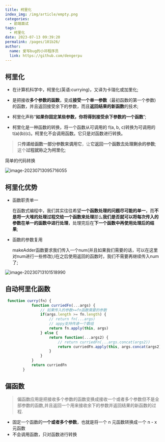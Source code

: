 ```yaml
---
title: 柯里化
index_img: /img/article/empty.png
categories: 
  - 前端面试
tags: 
  - 柯里化
date: 2023-07-13 09:39:20
permalink: /pages/101b26/
author: 
  name: 爱写bug的小邓程序员
  link: https://github.com/dengerpu
---
```


## 柯里化

* 在计算机科学中，柯里化(英语:currying)，又译为卡瑞化或加里化;

* 是把接收**多个参数的函数**，变成**接受一个单一参数**（最初函数的第一个参数)的函数，并且返回接受余下的参数，而且**返回结果的新函数**的技术;
* 柯里化声称“**如果你固定某些参数，你将得到接受余下参数的一个函数**”;
* 柯里化是一种函数的转换，将一个函数从可调用的 f(a, b, c)转换为可调用的 t(a)(b)(c)。柯里化不会调用函数。它只是对函数进行转换。

> 只**传递给函数一部分参数来调用它**，让**它返回一个函数去处理剩余的参数**;这个**过程就称之为柯里化**;



简单的代码转换

![image-20230713095716055](https://trpora-1300527744.cos.ap-chongqing.myqcloud.com/img/202307130957175.png)

## 柯里化优势

* 函数职责单一

  在函数式编程中，我们其实往往希望**一个函数处理的问题尽可能的单一**，而**不是将一大堆的处理过程交给一个函数来处理**那么**我们是否就可以将每次传入的参数在单一的函数中进行处理**，处理完后在**下一个函数中再使用处理后的结果**;

* 函数的参数复用

  makeAdder函数要求我们传入一个num(并且如果我们需要的话，可以在这里对num进行一些修改);I在之后使用返回的函数时，我们不需要再继续传入num了;

![image-20230713101518990](https://trpora-1300527744.cos.ap-chongqing.myqcloud.com/img/202307131015068.png)

## 自动柯里化函数

```javascript
 function curry(fn) {
            function curriedFn(...args) {
                // 如果传入的参数>=fn函数需要的参数
                if(args.length >= fn.length) {
                    // return fn(...args)
                    // appy支持传递一个数组
                    return fn.apply(this, args)
                } else {
                    return function(...args2) {
                        // return curriedFn(...args.concat(args2))
                        return curriedFn.apply(this, args.concat(args2))
                    }
                }
            }
            return curriedFn
        }
```

## 偏函数

> 偏函数应用是把接收多个参数的函数变换成接收一个或者多个参数但不是全部参数的函数,并且返回一个用来接收余下的参数并返回结果的新函数的过程.

- 固定一个函数的**一个或者多个参数**，也就是将一个 n 元函数转换成一个 n - x 元函数
- 不会调用函数，只对函数进行转换
